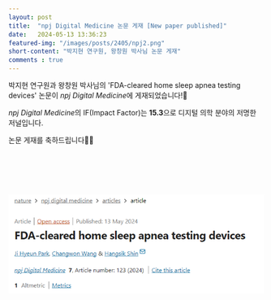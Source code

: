 ```yaml
---
layout: post 
title:  "npj Digital Medicine 논문 게재 [New paper published]"
date:   2024-05-13 13:36:23
featured-img: "/images/posts/2405/npj2.png"
short-content: "박지현 연구원, 왕창원 박사님 논문 게재"
comments : true
---
```



박지현 연구원과 왕창원 박사님의 'FDA-cleared home sleep apnea testing devices' 논문이 *npj Digital Medicine*에 게재되었습니다!🎊

*npj Digital Medicine*의 IF(Impact Factor)는 **15.3**으로 디지털 의학 분야의 저명한 저널입니다.


논문 게재를 축하드립니다🥳🎉

<br>

<span class="image featured"><img src="/images/posts/2405/npj.png" alt="" style='height: 300px; object-fit: contain;'></span>



